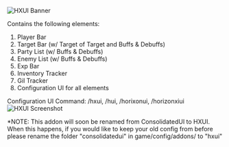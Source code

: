 ![HXUI Banner](https://user-images.githubusercontent.com/7691562/212527265-4263d29d-e6d0-415b-b209-2f28f8188e33.png)

Contains the following elements:
1) Player Bar
2) Target Bar (w/ Target of Target and Buffs & Debuffs)
3) Party List (w/ Buffs & Debuffs)
4) Enemy List (w/ Buffs & Debuffs)
5) Exp Bar
6) Inventory Tracker
7) Gil Tracker
8) Configuration UI for all elements

Configuration UI Command: /hxui, /hui, /horixonui, /horizonxiui
![HXUI Screenshot](https://user-images.githubusercontent.com/7691562/212527266-cc67e8b4-0f03-4d4b-9903-226922fb0ca2.png)

*NOTE: This addon will soon be renamed from ConsolidatedUI to HXUI. When this happens, if you would like to keep your old config from before please rename the folder "consolidatedui" in game/config/addons/ to "hxui"
